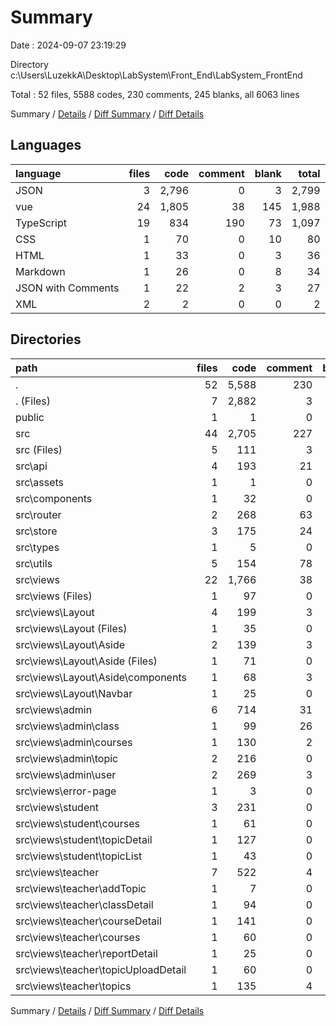 # Summary

Date : 2024-09-07 23:19:29

Directory c:\\Users\\LuzekkA\\Desktop\\LabSystem\\Front_End\\LabSystem_FrontEnd

Total : 52 files,  5588 codes, 230 comments, 245 blanks, all 6063 lines

Summary / [Details](details.md) / [Diff Summary](diff.md) / [Diff Details](diff-details.md)

## Languages
| language | files | code | comment | blank | total |
| :--- | ---: | ---: | ---: | ---: | ---: |
| JSON | 3 | 2,796 | 0 | 3 | 2,799 |
| vue | 24 | 1,805 | 38 | 145 | 1,988 |
| TypeScript | 19 | 834 | 190 | 73 | 1,097 |
| CSS | 1 | 70 | 0 | 10 | 80 |
| HTML | 1 | 33 | 0 | 3 | 36 |
| Markdown | 1 | 26 | 0 | 8 | 34 |
| JSON with Comments | 1 | 22 | 2 | 3 | 27 |
| XML | 2 | 2 | 0 | 0 | 2 |

## Directories
| path | files | code | comment | blank | total |
| :--- | ---: | ---: | ---: | ---: | ---: |
| . | 52 | 5,588 | 230 | 245 | 6,063 |
| . (Files) | 7 | 2,882 | 3 | 19 | 2,904 |
| public | 1 | 1 | 0 | 0 | 1 |
| src | 44 | 2,705 | 227 | 226 | 3,158 |
| src (Files) | 5 | 111 | 3 | 13 | 127 |
| src\\api | 4 | 193 | 21 | 22 | 236 |
| src\\assets | 1 | 1 | 0 | 0 | 1 |
| src\\components | 1 | 32 | 0 | 7 | 39 |
| src\\router | 2 | 268 | 63 | 10 | 341 |
| src\\store | 3 | 175 | 24 | 12 | 211 |
| src\\types | 1 | 5 | 0 | 0 | 5 |
| src\\utils | 5 | 154 | 78 | 26 | 258 |
| src\\views | 22 | 1,766 | 38 | 136 | 1,940 |
| src\\views (Files) | 1 | 97 | 0 | 12 | 109 |
| src\\views\\Layout | 4 | 199 | 3 | 16 | 218 |
| src\\views\\Layout (Files) | 1 | 35 | 0 | 2 | 37 |
| src\\views\\Layout\\Aside | 2 | 139 | 3 | 11 | 153 |
| src\\views\\Layout\\Aside (Files) | 1 | 71 | 0 | 5 | 76 |
| src\\views\\Layout\\Aside\\components | 1 | 68 | 3 | 6 | 77 |
| src\\views\\Layout\\Navbar | 1 | 25 | 0 | 3 | 28 |
| src\\views\\admin | 6 | 714 | 31 | 48 | 793 |
| src\\views\\admin\\class | 1 | 99 | 26 | 5 | 130 |
| src\\views\\admin\\courses | 1 | 130 | 2 | 7 | 139 |
| src\\views\\admin\\topic | 2 | 216 | 0 | 19 | 235 |
| src\\views\\admin\\user | 2 | 269 | 3 | 17 | 289 |
| src\\views\\error-page | 1 | 3 | 0 | 1 | 4 |
| src\\views\\student | 3 | 231 | 0 | 19 | 250 |
| src\\views\\student\\courses | 1 | 61 | 0 | 1 | 62 |
| src\\views\\student\\topicDetail | 1 | 127 | 0 | 16 | 143 |
| src\\views\\student\\topicList | 1 | 43 | 0 | 2 | 45 |
| src\\views\\teacher | 7 | 522 | 4 | 40 | 566 |
| src\\views\\teacher\\addTopic | 1 | 7 | 0 | 1 | 8 |
| src\\views\\teacher\\classDetail | 1 | 94 | 0 | 5 | 99 |
| src\\views\\teacher\\courseDetail | 1 | 141 | 0 | 15 | 156 |
| src\\views\\teacher\\courses | 1 | 60 | 0 | 1 | 61 |
| src\\views\\teacher\\reportDetail | 1 | 25 | 0 | 4 | 29 |
| src\\views\\teacher\\topicUploadDetail | 1 | 60 | 0 | 3 | 63 |
| src\\views\\teacher\\topics | 1 | 135 | 4 | 11 | 150 |

Summary / [Details](details.md) / [Diff Summary](diff.md) / [Diff Details](diff-details.md)